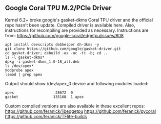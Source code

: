 ## Google Coral TPU M.2/PCIe Driver

Kernel 6.2+ broke google's gasket-dkms Coral TPU driver and the official repo hasn't been update. Compiled driver is available here. Also, instructions for recompiling are provided as necessary. Instructions are from: https://github.com/google-coral/edgetpu/issues/808

```
apt install devscripts debhelper dh-dkms -y
git clone https://github.com/google/gasket-driver.git
cd gasket-driver; debuild -us -uc -tc -b; cd ..
ls -l gasket-dkms*
dpkg -i gasket-dkms_1.0-18_all.deb
ls /dev/apex*
modprobe apex
lsmod | grep apex
```

Output should show /dev/apex_0 device and following modules loaded:
```
apex                   28672  0
gasket                135168  1 apex
```

Custom compiled versions are also available in these excellent repos: 
https://github.com/feranick/libedgetpu
https://github.com/feranick/pycoral
https://github.com/feranick/TFlite-builds
